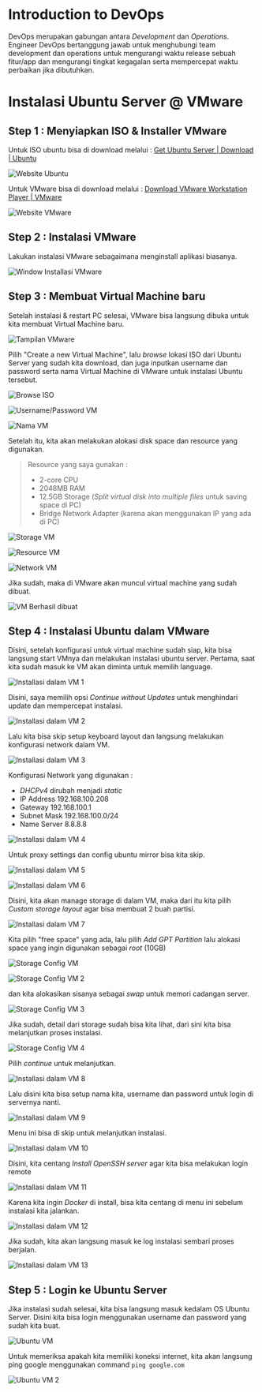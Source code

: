 ﻿# Introduction to DevOps

DevOps merupakan gabungan antara *Development* dan *Operations*. Engineer DevOps bertanggung jawab untuk menghubungi team development dan operations untuk mengurangi waktu release sebuah fitur/app dan mengurangi tingkat kegagalan serta mempercepat waktu perbaikan jika dibutuhkan.


# Instalasi Ubuntu Server @ VMware

## Step 1 : Menyiapkan ISO & Installer VMware
Untuk ISO ubuntu bisa di download melalui :
[Get Ubuntu Server | Download | Ubuntu](https://ubuntu.com/download/server)

![Website Ubuntu](https://github.com/ademuh/devops13-dumbways-s1/blob/main/day-1/media/0.png?raw=true)

Untuk VMware bisa di download melalui :
[Download VMware Workstation Player | VMware](https://www.vmware.com/products/workstation-player/workstation-player-evaluation.html)

![Website VMware](https://github.com/ademuh/devops13-dumbways-s1/blob/main/day-1/media/1.png?raw=true)

## Step 2 : Instalasi VMware
Lakukan instalasi VMware sebagaimana menginstall aplikasi biasanya.

![Window Installasi VMware](https://github.com/ademuh/devops13-dumbways-s1/blob/main/day-1/media/1-1.png?raw=true)

## Step 3 : Membuat Virtual Machine baru
Setelah instalasi & restart PC selesai, VMware bisa langsung dibuka untuk kita membuat Virtual Machine baru.

![Tampilan VMware](https://github.com/ademuh/devops13-dumbways-s1/blob/main/day-1/media/2.png?raw=true)

Pilih "Create a new Virtual Machine", lalu *browse* lokasi ISO dari Ubuntu Server yang sudah kita download, dan juga inputkan username dan password serta nama Virtual Machine di VMware untuk instalasi Ubuntu tersebut.

![Browse ISO](https://github.com/ademuh/devops13-dumbways-s1/blob/main/day-1/media/3.png?raw=true)

![Username/Password VM](https://github.com/ademuh/devops13-dumbways-s1/blob/main/day-1/media/4.png?raw=true)

![Nama VM](https://github.com/ademuh/devops13-dumbways-s1/blob/main/day-1/media/5.png?raw=true)

Setelah itu, kita akan melakukan alokasi disk space dan resource yang digunakan.

> Resource yang saya gunakan : 
> - 2-core CPU 
> - 2048MB RAM
> - 12.5GB Storage (*Split virtual disk into multiple files*  untuk saving space di PC)
> - Bridge Network Adapter (karena akan menggunakan IP yang ada di PC)

![Storage VM](https://github.com/ademuh/devops13-dumbways-s1/blob/main/day-1/media/6.png?raw=true)

![Resource VM](https://github.com/ademuh/devops13-dumbways-s1/blob/main/day-1/media/7.png?raw=true)

![Network VM](https://github.com/ademuh/devops13-dumbways-s1/blob/main/day-1/media/7-1.png?raw=true)

Jika sudah, maka di VMware akan muncul virtual machine yang sudah dibuat.

![VM Berhasil dibuat](https://github.com/ademuh/devops13-dumbways-s1/blob/main/day-1/media/7-2.png?raw=true)

## Step 4 : Instalasi Ubuntu dalam VMware
Disini, setelah konfigurasi untuk virtual machine sudah siap, kita bisa langsung start VMnya dan melakukan instalasi ubuntu server.
Pertama, saat kita sudah masuk ke VM akan diminta untuk memilih language.

![Installasi dalam VM 1](https://github.com/ademuh/devops13-dumbways-s1/blob/main/day-1/media/8.png?raw=true)

Disini, saya memilih opsi *Continue without Updates* untuk menghindari update dan mempercepat instalasi.

![Installasi dalam VM 2](https://github.com/ademuh/devops13-dumbways-s1/blob/main/day-1/media/9.png?raw=true)

Lalu kita bisa skip setup keyboard layout dan langsung melakukan konfigurasi network dalam VM.

![Installasi dalam VM 3](https://github.com/ademuh/devops13-dumbways-s1/blob/main/day-1/media/10.png?raw=true)

Konfigurasi Network yang digunakan :
 - *DHCPv4* dirubah menjadi *static*
 - IP Address 192.168.100.208
 - Gateway 192.168.100.1
 - Subnet Mask 192.168.100.0/24
 - Name Server 8.8.8.8

![Installasi dalam VM 4](https://github.com/ademuh/devops13-dumbways-s1/blob/main/day-1/media/11.png?raw=true)

Untuk proxy settings dan config ubuntu mirror bisa kita skip.

![Installasi dalam VM 5](https://github.com/ademuh/devops13-dumbways-s1/blob/main/day-1/media/12.png?raw=true)

![Installasi dalam VM 6](https://github.com/ademuh/devops13-dumbways-s1/blob/main/day-1/media/13.png?raw=true)

Disini, kita akan manage storage di dalam VM, maka dari itu kita pilih *Custom storage layout* agar bisa membuat 2 buah partisi.

![Installasi dalam VM 7](https://github.com/ademuh/devops13-dumbways-s1/blob/main/day-1/media/14.png?raw=true)

Kita pilih "free space" yang ada, lalu pilih *Add GPT Partition* lalu alokasi space yang ingin digunakan sebagai *root* (10GB)

![Storage Config VM](https://github.com/ademuh/devops13-dumbways-s1/blob/main/day-1/media/14-1.png?raw=true)

![Storage Config VM 2](https://github.com/ademuh/devops13-dumbways-s1/blob/main/day-1/media/14-2.png?raw=true)

dan kita alokasikan sisanya sebagai *swap* untuk memori cadangan server.

![Storage Config VM 3](https://github.com/ademuh/devops13-dumbways-s1/blob/main/day-1/media/14-3.png?raw=true)

Jika sudah, detail dari storage sudah bisa kita lihat, dari sini kita bisa melanjutkan proses instalasi.

![Storage Config VM 4](https://github.com/ademuh/devops13-dumbways-s1/blob/main/day-1/media/14-4.png?raw=true)

Pilih *continue* untuk melanjutkan.

![Installasi dalam VM 8](https://github.com/ademuh/devops13-dumbways-s1/blob/main/day-1/media/16.png?raw=true)

Lalu disini kita bisa setup nama kita, username dan password untuk login di servernya nanti.

![Installasi dalam VM 9](https://github.com/ademuh/devops13-dumbways-s1/blob/main/day-1/media/17.png?raw=true)

Menu ini bisa di skip untuk melanjutkan instalasi.

![Installasi dalam VM 10](https://github.com/ademuh/devops13-dumbways-s1/blob/main/day-1/media/18.png?raw=true)

Disini, kita centang *Install OpenSSH server* agar kita bisa melakukan login remote

![Installasi dalam VM 11](https://github.com/ademuh/devops13-dumbways-s1/blob/main/day-1/media/19.png?raw=true)

Karena kita ingin *Docker* di install, bisa kita centang di menu ini sebelum instalasi kita jalankan.

![Installasi dalam VM 12](https://github.com/ademuh/devops13-dumbways-s1/blob/main/day-1/media/20.png?raw=true)

Jika sudah, kita akan langsung masuk ke log instalasi sembari proses berjalan.

![Installasi dalam VM 13](https://github.com/ademuh/devops13-dumbways-s1/blob/main/day-1/media/21.png?raw=true)

## Step 5 : Login ke Ubuntu Server

Jika instalasi sudah selesai, kita bisa langsung masuk kedalam OS Ubuntu Server.
Disini kita bisa login menggunakan username dan password yang sudah kita buat.

![Ubuntu VM](https://github.com/ademuh/devops13-dumbways-s1/blob/main/day-1/media/23.png?raw=true)

Untuk memeriksa apakah kita memiliki koneksi internet, kita akan langsung ping google menggunakan command `ping google.com`

![Ubuntu VM 2](https://github.com/ademuh/devops13-dumbways-s1/blob/main/day-1/media/25.png?raw=true)



